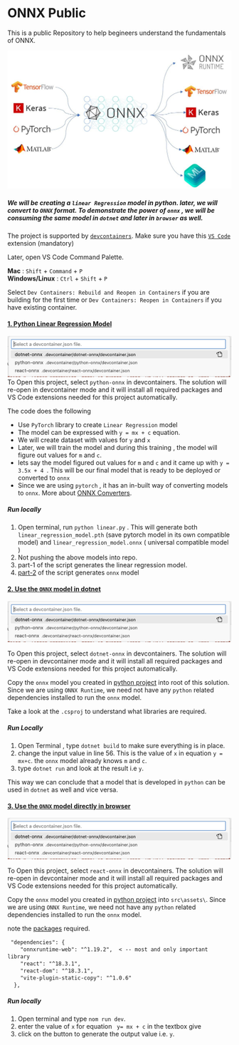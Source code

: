 # ONNX Public

This is a public Repository to help begineers understand the fundamentals of ONNX. 

![ONNX Logo](onnx.jpeg)

##### We will be creating a `linear Regression` model in python. later, we will convert to `ONNX` format. To demonstrate the power of `onnx` , we will be consuming the same model in `dotnet` and later in `browser` as well.

The project is supported by [`devcontainers`](https://docs.github.com/en/codespaces/setting-up-your-project-for-codespaces/adding-a-dev-container-configuration/introduction-to-dev-containers). Make sure you have this [`VS Code`](https://marketplace.visualstudio.com/items?itemName=ms-vscode-remote.remote-containers) extension (mandatory)

Later, open VS Code Command Palette.

**Mac** : `Shift` + `Command` + `P` <br>
**Windows/Linux** : `Ctrl` + `Shift` + `P` <br>

Select `Dev Containers: Rebuild and Reopen in Containers` if you are building for the first time or `Dev Containers: Reopen in Containers` if you have existing container.

#### [1. Python Linear Regression Model](#1-python-linear-regression-model)

![alt text](image.png)
To Open this project, select `python-onnx` in devcontainers. The solution will re-open in devcontainer mode and it will install all required packages and VS Code extensions needed for this project automatically.

The code does the following

- Use `PyTorch` library to create `Linear Regression` model
- The model can be expressed with `y = mx + c` equation.
- We will create dataset with values for `y` and `x`
- Later, we will train the model and during this training , the model will figure out values for `m` and `c`.
- lets say the model figured out values for `m` and `c` and it came up with `y = 3.5x + 4 `. This will be our final model that is ready to be deployed or converted to `onnx`
- Since we are using `pytorch` , it has an in-built way of converting models to `onnx`. More about [ONNX Converters](https://onnx.ai/onnx/intro/converters.html).

##### Run locally

1. Open terminal, run `python linear.py` . This will generate both `linear_regression_model.pth` (save pytorch model in its own compatible model) and `linear_regression_model.onnx` ( universal compatible model )
2. Not pushing the above models into repo. 
3. part-1 of the script generates the linear regression model.
4. [part-2](https://github.com/saibhaskerraju/onnx-public/blob/bb5fbba1b841b2dd7646185e7918536020f69be9/python-onnx/linear.py#L42) of the script generates `onnx` model

#### [2. Use the `ONNX` model in dotnet](#2-use-the-onnx-model-in-dotnet)

![alt text](image.png)

To Open this project, select `dotnet-onnx` in devcontainers. The solution will re-open in devcontainer mode and it will install all required packages and VS Code extensions needed for this project automatically.

Copy the `onnx` model you created in [python project](#1-python-linear-regression-model) into root of this solution. Since we are using `ONNX Runtime`, we need not have any `python` related dependencies installed to run the `onnx` model. 

Take a look at the `.csproj` to understand what libraries are required.

##### Run Locally

1. Open Terminal , type `dotnet build` to make sure everything is in place.
2. change the input value in line 56. This is the value of `x` in equation `y = mx+c`. the `onnx` model already knows `m` and `c`.
3. type `dotnet run` and look at the result i.e `y`.

This way we can conclude that a model that is developed in `python` can be used in `dotnet` as well and vice versa.

#### [3. Use the `ONNX` model directly in browser](#3-use-the-onnx-model-directly-in-browser)

![alt text](image.png)

To Open this project, select `react-onnx` in devcontainers. The solution will re-open in devcontainer mode and it will install all required packages and VS Code extensions needed for this project automatically.

Copy the `onnx` model you created in [python project](#1-python-linear-regression-model) into `src\assets\`. Since we are using `ONNX Runtime`, we need not have any `python` related dependencies installed to run the `onnx` model. 

note the [packages](https://github.com/saibhaskerraju/onnx-public/blob/bb5fbba1b841b2dd7646185e7918536020f69be9/react-onnx/package.json#L13) required.
```
 "dependencies": {
    "onnxruntime-web": "^1.19.2",  < -- most and only important library
    "react": "^18.3.1",
    "react-dom": "^18.3.1",
    "vite-plugin-static-copy": "^1.0.6" 
  },
```

##### Run locally

1. Open terminal and type `nom run dev`.
2. enter the value of `x` for equation ` y= mx + c` in the textbox give
3. click on the button to generate the output value i.e. `y`.

